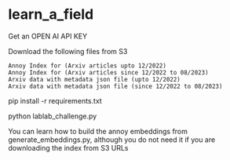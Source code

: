 # learn_a_field


Get an OPEN AI API KEY

Download the following files from S3

    Annoy Index for (Arxiv articles upto 12/2022)
    Annoy Index for (Arxiv articles since 12/2022 to 08/2023)
    Arxiv data with metadata json file (upto 12/2022)
    Arxiv data with metadata json file (since 12/2022 to 08/2023)

pip install -r requirements.txt

python lablab_challenge.py

You can learn how to build the annoy embeddings from generate_embeddings.py, although you do not need it if you are downloading the index from S3 URLs
